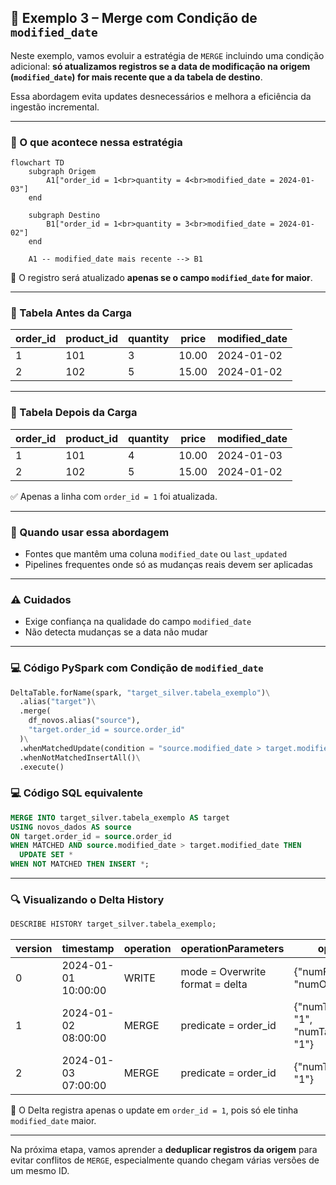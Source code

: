 ## 📘 Exemplo 3 – Merge com Condição de `modified_date`

Neste exemplo, vamos evoluir a estratégia de `MERGE` incluindo uma condição adicional: **só atualizamos registros se a data de modificação na origem (`modified_date`) for mais recente que a da tabela de destino**.

Essa abordagem evita updates desnecessários e melhora a eficiência da ingestão incremental.

---

### 🔹 O que acontece nessa estratégia

```mermaid
flowchart TD
    subgraph Origem
        A1["order_id = 1<br>quantity = 4<br>modified_date = 2024-01-03"]
    end

    subgraph Destino
        B1["order_id = 1<br>quantity = 3<br>modified_date = 2024-01-02"]
    end

    A1 -- modified_date mais recente --> B1
```

🧩 O registro será atualizado **apenas se o campo `modified_date` for maior**.

---

### 🧾 Tabela Antes da Carga


| order_id | product_id | quantity | price | modified_date |
| ---------- | ------------ | ---------- | ------- | --------------- |
| 1        | 101        | 3        | 10.00 | 2024-01-02    |
| 2        | 102        | 5        | 15.00 | 2024-01-02    |

---

### 🧾 Tabela Depois da Carga


| order_id | product_id | quantity | price | modified_date |
| ---------- | ------------ | ---------- | ------- | --------------- |
| 1        | 101        | 4        | 10.00 | 2024-01-03    |
| 2        | 102        | 5        | 15.00 | 2024-01-02    |

✅ Apenas a linha com `order_id = 1` foi atualizada.

---

### 🧠 Quando usar essa abordagem

- Fontes que mantêm uma coluna `modified_date` ou `last_updated`
- Pipelines frequentes onde só as mudanças reais devem ser aplicadas

---

### ⚠️ Cuidados

- Exige confiança na qualidade do campo `modified_date`
- Não detecta mudanças se a data não mudar

---

### 💻 Código PySpark com Condição de `modified_date`

```python
DeltaTable.forName(spark, "target_silver.tabela_exemplo")\
  .alias("target")\
  .merge(
    df_novos.alias("source"),
    "target.order_id = source.order_id"
  )\
  .whenMatchedUpdate(condition = "source.modified_date > target.modified_date", set = {"*": "source.*"})\
  .whenNotMatchedInsertAll()\
  .execute()
```

### 💻 Código SQL equivalente

```sql
MERGE INTO target_silver.tabela_exemplo AS target
USING novos_dados AS source
ON target.order_id = source.order_id
WHEN MATCHED AND source.modified_date > target.modified_date THEN
  UPDATE SET *
WHEN NOT MATCHED THEN INSERT *;
```

---

### 🔍 Visualizando o Delta History

```sql
DESCRIBE HISTORY target_silver.tabela_exemplo;
```


| version | timestamp           | operation | operationParameters                | operationMetrics                                            | numOutputRows | userName               |
| --------- | --------------------- | ----------- | ------------------------------------ | ------------------------------------------------------------- | --------------- | ------------------------ |
| 0       | 2024-01-01 10:00:00 | WRITE     | mode = Overwrite<br>format = delta | {"numFiles": "4", "numOutputRows": "100"}                   | 100           | usuario@databricks.com |
| 1       | 2024-01-02 08:00:00 | MERGE     | predicate = order_id               | {"numTargetRowsInserted": "1", "numTargetRowsUpdated": "1"} | 2             | usuario@databricks.com |
| 2       | 2024-01-03 07:00:00 | MERGE     | predicate = order_id               | {"numTargetRowsUpdated": "1"}                               | 1             | usuario@databricks.com |

📌 O Delta registra apenas o update em `order_id = 1`, pois só ele tinha `modified_date` maior.

---

Na próxima etapa, vamos aprender a **deduplicar registros da origem** para evitar conflitos de `MERGE`, especialmente quando chegam várias versões de um mesmo ID.
